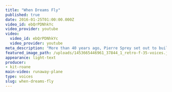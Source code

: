 ```yaml
---
title: "When Dreams Fly"
published: true
date: 2016-01-25T01:00:00.000Z
video_id: ebQrPDNhkYc
video_provider: youtube
video:
  video_id: ebQrPDNhkYc
  video_provider: youtube
meta_description: "More than 40 years ago, Pierre Sprey set out to build the ultimate fighter jet. "
featured_image_path: /uploads/1453665446961_37844_1_retro-f-35-voices.jpg
appearance: light-text
producer:
- kit-roane
main-video: runaway-plane
type: voices
slug: when-dreams-fly
---
```

